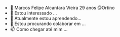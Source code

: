 - 👋 Marcos Felipe Alcantara Vieira 29 anos @Ortino
- 👀 Estou interessado ...
- 🌱 Atualmente estou aprendendo...
- 💞️ Estou procurando colaborar em  ...
- 📫 Como chegar até mim ...

<!---
Ortino/Ortino is a ✨ special ✨ repository because its `README.md` (this file) appears on your GitHub profile.
You can click the Preview link to take a look at your changes.
--->

